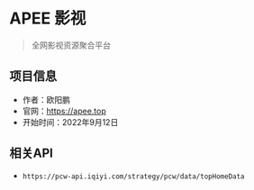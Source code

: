 # APEE 影视

> 全网影视资源聚合平台

## 项目信息

- 作者：欧阳鹏
- 官网：https://apee.top
- 开始时间：2022年9月12日


## 相关API

- `https://pcw-api.iqiyi.com/strategy/pcw/data/topHomeData`